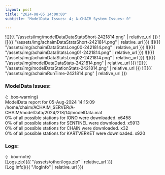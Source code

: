 ```yaml
---
layout: post
title: "2024-08-05 14:00:00"
subtitle: "ModelData Issues: 4; A-CHAIM System Issues: 0"

---
```


![]({{ "/assets/img/modelDataDataStatsShort-2421814.png" | relative_url }})
![]({{ "/assets/img/achaimDataStatsShort-2421814.png" | relative_url }})
![]({{ "/assets/img/achaimDataStatsLong00-2421814.png" | relative_url }})
![]({{ "/assets/img/achaimDataStatsLong01-2421814.png" | relative_url }})
![]({{ "/assets/img/achaimDataStatsLong02-2421814.png" | relative_url }})
![]({{ "/assets/img/modelDataDataStats-2421814.png" | relative_url }})
![]({{ "/assets/img/modelDataStationStats-2421814.png" | relative_url }})
![]({{ "/assets/img/achaimRunTime-2421814.png" | relative_url }})


### ModelData Issues:  
  
{: .box-warning}  
 ModelData report for 05-Aug-2024 14:15:09   
 /home/chaim/ACHAIM_SERVER/A-CHAIM/modelData/2024/218/14/modelData.mat   
 0% of all possible stations for IONO were downloaded. x6458   
 0% of all possible stations for SENTINEL were downloaded. x5913   
 0% of all possible stations for CHAIN were downloaded. x32   
 0% of all possible stations for KARTVERKET were downloaded. x920   
  


### Logs:  
  
{: .box-note}  
[Logs.zip]({{ "/assets/other/logs.zip" | relative_url }})  
[Log Info]({{ "/logInfo" | relative_url }})  
